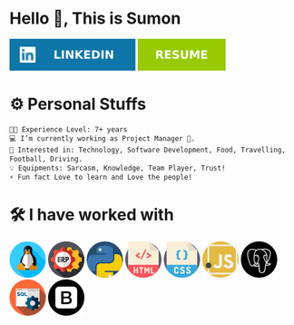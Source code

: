 # Hello 🤝, This is Sumon

[![My Image](img/linkedin.svg)](https://github.com/ShahAlamSumon)
[![My Image](img/resume.svg)](https://github.com/ShahAlamSumon/ShahAlamSumon/blob/main/ShahAlamSumonCV.pdf)

⚙️ Personal Stuffs
==================
    👨‍🎓 Experience Level: 7+ years
    💻 I’m currently working as Project Manager 🚀.
    🧩 Interested in: Technology, Software Development, Food, Travelling, Football, Driving.
    💡 Equipments: Sarcasm, Knowledge, Team Player, Trust!
    ⚡ Fun fact Love to learn and Love the people!

🛠 I have worked with 
======================

![linux.png](img%2Flinux.png)
![erp.png](img%2Ferp.png)
![python.png](img%2Fpython.png)
![html.png](img%2Fhtml.png)
![css.png](img%2Fcss.png)
![javascript.png](img%2Fjavascript.png)
![postgre.png](img%2Fpostgre.png)
![sql.png](img%2Fsql.png)
![bootstrap.png](img%2Fbootstrap.png)
